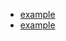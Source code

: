 - [example](https://ailove-lab.github.io/glowing-drop/index.html)
- [example](https://ailove-lab.github.io/glowing-drop/index.2.html)
